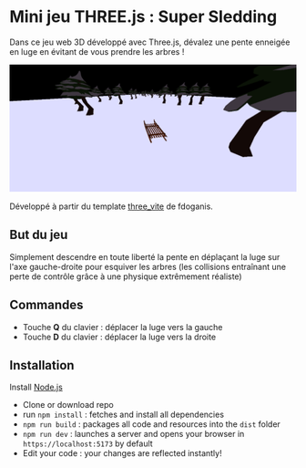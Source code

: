 # Mini jeu THREE.js : Super Sledding

Dans ce jeu web 3D développé avec Three.js, dévalez une pente enneigée en luge en évitant de vous prendre les arbres ! 

![game screenshot](screenshot.png)

Développé à partir du template [three_vite](https://github.com/fdoganis/three_vite) de fdoganis.

## But du jeu
Simplement descendre en toute liberté la pente en déplaçant la luge sur l'axe gauche-droite pour esquiver les arbres (les collisions entraînant une perte de contrôle grâce à une physique extrêmement réaliste)

## Commandes
- Touche <b>Q</b> du clavier : déplacer la luge vers la gauche
- Touche <b>D</b> du clavier : déplacer la luge vers la droite

## Installation

Install [Node.js](https://nodejs.org)

- Clone or download repo
- run `npm install` : fetches and install all dependencies
- `npm run build` : packages all code and resources into the `dist` folder
- `npm run dev` : launches a server and opens your browser in `https://localhost:5173` by default
- Edit your code : your changes are reflected instantly!



